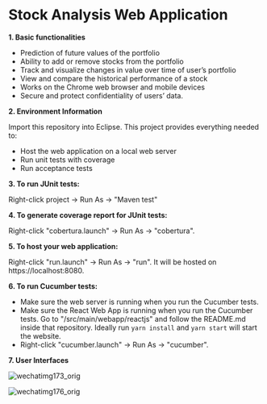 
# Stock Analysis Web Application

**1. Basic functionalities**

*  Prediction of future values of the portfolio
*  Ability to add or remove stocks from the portfolio
*  Track and visualize changes in value over time of user’s portfolio
*  View and compare the historical performance of a stock
*  Works on the Chrome web browser and mobile devices
*  Secure and protect confidentiality of users’ data.

**2. Environment Information**

Import this repository into Eclipse. This project provides everything needed to:

* Host the web application on a local web server
* Run unit tests with coverage
* Run acceptance tests

**3. To run JUnit tests:**

Right-click project -> Run As -> "Maven test"

**4. To generate coverage report for JUnit tests:**

Right-click "cobertura.launch" -> Run As -> "cobertura".

**5. To host your web application:**

Right-click "run.launch" -> Run As -> "run". It will be hosted on https://localhost:8080.

**6. To run Cucumber tests:**

*  Make sure the web server is running when you run the Cucumber tests. 
*  Make sure the React Web App is running when you run the Cucumber tests. Go to "/src/main/webapp/reactjs" and follow the README.md inside that repository. Ideally run `yarn install` and `yarn start` will start the website.
*  Right-click "cucumber.launch" -> Run As -> "cucumber".

**7. User Interfaces**

![wechatimg173_orig](https://user-images.githubusercontent.com/35575612/149762656-a10f30e6-21cf-420d-8c3e-3dff7b251894.png)

![wechatimg176_orig](https://user-images.githubusercontent.com/35575612/149762693-717a531e-78eb-4bc9-a2f5-3bae49d0c690.png)



